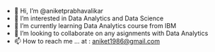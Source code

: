 - 👋 Hi, I’m @aniketprabhavalikar
- 👀 I’m interested in Data Analytics and Data Science
- 🌱 I’m currently learning Data Analytics course from IBM
- 💞️ I’m looking to collaborate on any asignments with Data Analytics
- 📫 How to reach me ...
at : aniket1986@gmail.com
<!---
aniketprabhavalikar/aniketprabhavalikar is a ✨ special ✨ repository because its `README.md` (this file) appears on your GitHub profile.
You can click the Preview link to take a look at your changes.
--->
